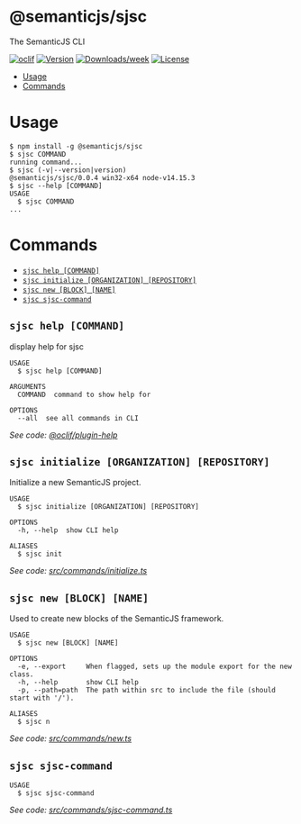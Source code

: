 @semanticjs/sjsc
================

The SemanticJS CLI

[![oclif](https://img.shields.io/badge/cli-oclif-brightgreen.svg)](https://oclif.io)
[![Version](https://img.shields.io/npm/v/@semanticjs/sjsc.svg)](https://npmjs.org/package/@semanticjs/sjsc)
[![Downloads/week](https://img.shields.io/npm/dw/@semanticjs/sjsc.svg)](https://npmjs.org/package/@semanticjs/sjsc)
[![License](https://img.shields.io/npm/l/@semanticjs/sjsc.svg)](https://github.com/semanticjs-devkit/sjsc/blob/master/package.json)

<!-- toc -->
* [Usage](#usage)
* [Commands](#commands)
<!-- tocstop -->
# Usage
<!-- usage -->
```sh-session
$ npm install -g @semanticjs/sjsc
$ sjsc COMMAND
running command...
$ sjsc (-v|--version|version)
@semanticjs/sjsc/0.0.4 win32-x64 node-v14.15.3
$ sjsc --help [COMMAND]
USAGE
  $ sjsc COMMAND
...
```
<!-- usagestop -->
# Commands
<!-- commands -->
* [`sjsc help [COMMAND]`](#sjsc-help-command)
* [`sjsc initialize [ORGANIZATION] [REPOSITORY]`](#sjsc-initialize-organization-repository)
* [`sjsc new [BLOCK] [NAME]`](#sjsc-new-block-name)
* [`sjsc sjsc-command`](#sjsc-sjsc-command)

## `sjsc help [COMMAND]`

display help for sjsc

```
USAGE
  $ sjsc help [COMMAND]

ARGUMENTS
  COMMAND  command to show help for

OPTIONS
  --all  see all commands in CLI
```

_See code: [@oclif/plugin-help](https://github.com/oclif/plugin-help/blob/v3.2.2/src/commands/help.ts)_

## `sjsc initialize [ORGANIZATION] [REPOSITORY]`

Initialize a new SemanticJS project.

```
USAGE
  $ sjsc initialize [ORGANIZATION] [REPOSITORY]

OPTIONS
  -h, --help  show CLI help

ALIASES
  $ sjsc init
```

_See code: [src/commands/initialize.ts](https://github.com/semanticjs-devkit/sjsc/blob/v0.0.4/src/commands/initialize.ts)_

## `sjsc new [BLOCK] [NAME]`

Used to create new blocks of the SemanticJS framework.

```
USAGE
  $ sjsc new [BLOCK] [NAME]

OPTIONS
  -e, --export     When flagged, sets up the module export for the new class.
  -h, --help       show CLI help
  -p, --path=path  The path within src to include the file (should start with '/').

ALIASES
  $ sjsc n
```

_See code: [src/commands/new.ts](https://github.com/semanticjs-devkit/sjsc/blob/v0.0.4/src/commands/new.ts)_

## `sjsc sjsc-command`

```
USAGE
  $ sjsc sjsc-command
```

_See code: [src/commands/sjsc-command.ts](https://github.com/semanticjs-devkit/sjsc/blob/v0.0.4/src/commands/sjsc-command.ts)_
<!-- commandsstop -->
